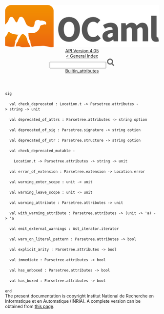 <!-- ((! set title API !)) ((! set documentation !)) ((! set api !)) ((! set nobreadcrumb !)) -->
<div class="api"><header><nav class="toc brand"><a class="brand" href="https://ocaml.org/"><img src="colour-logo-gray.svg" class="svg" alt="OCaml"></a></nav><nav class="toc"><div class="toc_version"><a href="/docs" id="version-select">API Version 4.05</a></div><a href="index.html">&lt; General Index</a><div class="api_search"><input type="text" name="apisearch" id="api_search" oninput="mySearch(false);" onkeypress="this.oninput();" onclick="this.oninput();" onpaste="this.oninput();">
<img src="search_icon.svg" alt="Search" class="svg" onclick="mySearch(false)"></div>
<div id="search_results"></div><div class="toc_title"><a href="Builtin_attributes.html">Builtin_attributes</a></div><ul></ul></nav></header>
<code class="code"><span class="keyword">sig</span><br>
&nbsp;&nbsp;<span class="keyword">val</span>&nbsp;check_deprecated&nbsp;:&nbsp;<span class="constructor">Location</span>.t&nbsp;<span class="keywordsign">-&gt;</span>&nbsp;<span class="constructor">Parsetree</span>.attributes&nbsp;<span class="keywordsign">-&gt;</span>&nbsp;string&nbsp;<span class="keywordsign">-&gt;</span>&nbsp;unit<br>
&nbsp;&nbsp;<span class="keyword">val</span>&nbsp;deprecated_of_attrs&nbsp;:&nbsp;<span class="constructor">Parsetree</span>.attributes&nbsp;<span class="keywordsign">-&gt;</span>&nbsp;string&nbsp;option<br>
&nbsp;&nbsp;<span class="keyword">val</span>&nbsp;deprecated_of_sig&nbsp;:&nbsp;<span class="constructor">Parsetree</span>.signature&nbsp;<span class="keywordsign">-&gt;</span>&nbsp;string&nbsp;option<br>
&nbsp;&nbsp;<span class="keyword">val</span>&nbsp;deprecated_of_str&nbsp;:&nbsp;<span class="constructor">Parsetree</span>.structure&nbsp;<span class="keywordsign">-&gt;</span>&nbsp;string&nbsp;option<br>
&nbsp;&nbsp;<span class="keyword">val</span>&nbsp;check_deprecated_mutable&nbsp;:<br>
&nbsp;&nbsp;&nbsp;&nbsp;<span class="constructor">Location</span>.t&nbsp;<span class="keywordsign">-&gt;</span>&nbsp;<span class="constructor">Parsetree</span>.attributes&nbsp;<span class="keywordsign">-&gt;</span>&nbsp;string&nbsp;<span class="keywordsign">-&gt;</span>&nbsp;unit<br>
&nbsp;&nbsp;<span class="keyword">val</span>&nbsp;error_of_extension&nbsp;:&nbsp;<span class="constructor">Parsetree</span>.extension&nbsp;<span class="keywordsign">-&gt;</span>&nbsp;<span class="constructor">Location</span>.error<br>
&nbsp;&nbsp;<span class="keyword">val</span>&nbsp;warning_enter_scope&nbsp;:&nbsp;unit&nbsp;<span class="keywordsign">-&gt;</span>&nbsp;unit<br>
&nbsp;&nbsp;<span class="keyword">val</span>&nbsp;warning_leave_scope&nbsp;:&nbsp;unit&nbsp;<span class="keywordsign">-&gt;</span>&nbsp;unit<br>
&nbsp;&nbsp;<span class="keyword">val</span>&nbsp;warning_attribute&nbsp;:&nbsp;<span class="constructor">Parsetree</span>.attributes&nbsp;<span class="keywordsign">-&gt;</span>&nbsp;unit<br>
&nbsp;&nbsp;<span class="keyword">val</span>&nbsp;with_warning_attribute&nbsp;:&nbsp;<span class="constructor">Parsetree</span>.attributes&nbsp;<span class="keywordsign">-&gt;</span>&nbsp;(unit&nbsp;<span class="keywordsign">-&gt;</span>&nbsp;<span class="keywordsign">'</span>a)&nbsp;<span class="keywordsign">-&gt;</span>&nbsp;<span class="keywordsign">'</span>a<br>
&nbsp;&nbsp;<span class="keyword">val</span>&nbsp;emit_external_warnings&nbsp;:&nbsp;<span class="constructor">Ast_iterator</span>.iterator<br>
&nbsp;&nbsp;<span class="keyword">val</span>&nbsp;warn_on_literal_pattern&nbsp;:&nbsp;<span class="constructor">Parsetree</span>.attributes&nbsp;<span class="keywordsign">-&gt;</span>&nbsp;bool<br>
&nbsp;&nbsp;<span class="keyword">val</span>&nbsp;explicit_arity&nbsp;:&nbsp;<span class="constructor">Parsetree</span>.attributes&nbsp;<span class="keywordsign">-&gt;</span>&nbsp;bool<br>
&nbsp;&nbsp;<span class="keyword">val</span>&nbsp;immediate&nbsp;:&nbsp;<span class="constructor">Parsetree</span>.attributes&nbsp;<span class="keywordsign">-&gt;</span>&nbsp;bool<br>
&nbsp;&nbsp;<span class="keyword">val</span>&nbsp;has_unboxed&nbsp;:&nbsp;<span class="constructor">Parsetree</span>.attributes&nbsp;<span class="keywordsign">-&gt;</span>&nbsp;bool<br>
&nbsp;&nbsp;<span class="keyword">val</span>&nbsp;has_boxed&nbsp;:&nbsp;<span class="constructor">Parsetree</span>.attributes&nbsp;<span class="keywordsign">-&gt;</span>&nbsp;bool<br>
<span class="keyword">end</span></code><div class="copyright">The present documentation is copyright Institut National de Recherche en Informatique et en Automatique (INRIA). A complete version can be obtained from <a href="http://caml.inria.fr/pub/docs/manual-ocaml/">this page</a>.</div></div>